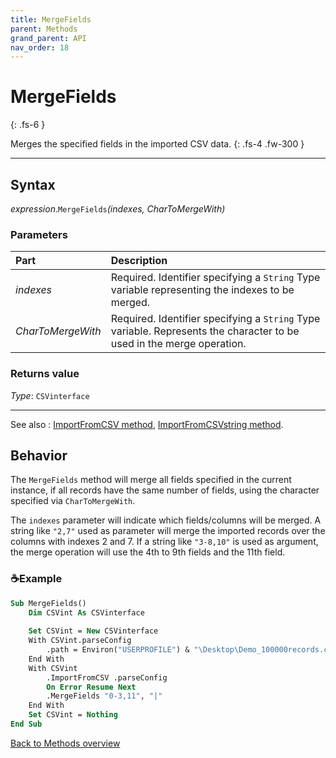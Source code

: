 ```yaml
---
title: MergeFields
parent: Methods
grand_parent: API
nav_order: 18
---
```


# MergeFields
{: .fs-6 }

Merges the specified fields in the imported CSV data.
{: .fs-4 .fw-300 }

---

## Syntax

*expression*.`MergeFields`*(indexes, CharToMergeWith)*

### Parameters

<table>
<thead>
<tr>
<th style="text-align: left;">Part</th>
<th style="text-align: left;">Description</th>
</tr>
</thead>
<tbody>
<tr>
<td style="text-align: left;"><em>indexes</em></td>
<td style="text-align: left;">Required. Identifier specifying a <code>String</code> Type variable representing the indexes to be merged.</td>
</tr>
<tr>
<td style="text-align: left;"><em>CharToMergeWith</em></td>
<td style="text-align: left;">Required. Identifier specifying a <code>String</code> Type variable. Represents the character to be used in the merge operation.</td>
</tr>
</tbody>
</table>

### Returns value

*Type*: `CSVinterface`

---

See also
: [ImportFromCSV method](https://ws-garcia.github.io/VBA-CSV-interface/api/methods/importfromcsv.html), [ImportFromCSVstring method](https://ws-garcia.github.io/VBA-CSV-interface/api/methods/importfromcsvstring.html).

## Behavior

The `MergeFields` method will merge all fields specified in the current instance, if all records have the same number of fields, using the character specified via `CharToMergeWith`. 

The `indexes` parameter will indicate which fields/columns will be merged. A string like `"2,7"` used as parameter will merge the imported records over the columns with indexes 2 and 7. If a string like `"3-8,10"` is used as argument, the merge operation will use the 4th to 9th fields and the 11th field. 

### ☕Example

```vb
Sub MergeFields()
    Dim CSVint As CSVinterface
    
    Set CSVint = New CSVinterface
    With CSVint.parseConfig
        .path = Environ("USERPROFILE") & "\Desktop\Demo_100000records.csv"
    End With
    With CSVint
        .ImportFromCSV .parseConfig
        On Error Resume Next
        .MergeFields "0-3,11", "|"                                          'Merge fields at indexes 0 to 3 and 11 using a pipe character.
    End With
    Set CSVint = Nothing
End Sub
```

[Back to Methods overview](https://ws-garcia.github.io/VBA-CSV-interface/api/methods/)
